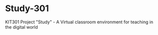 # Study-301
KIT301 Project "Study" - A Virtual classroom environment for teaching in the digital world
